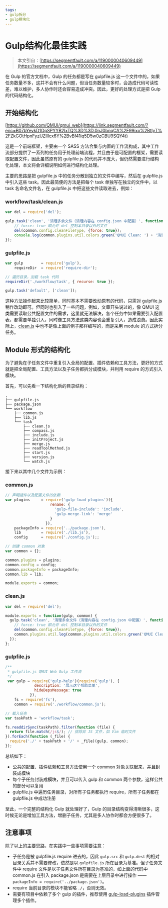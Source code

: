 ```yaml
---
tags:
- gulp拆分
- gulp模块化
---
```


# Gulp结构化最佳实践

> 本文引自：[https://segmentfault.com/a/1190000040609449](https://segmentfault.com/a/1190000040609449)

在 Gulp 的官方文档中，Gulp 的任务都是写在 gulpfile.js 这一个文件中的，如果任务数量不多，这并不会有什么问题，但当任务数量较多时，会造成代码可读性差，难以维护，多人协作时还会容易造成冲突。因此，更好的处理方式是把 Gulp 的代码结构化。

## 开始结构化

[https://github.com/QMUI/qmui_web](https://link.segmentfault.com/?enc=B07bYevkD1OpSPYYB2IxTQ%3D%3D.0nJ0bnqCA%2F99ixx%2BtIyT%2FZkGOtHpnFyzUZlIIcx6Y%2BvBf41iq5D5w0zCBU9SQY4t)

这是一个前端框架，主要由一个 SASS 方法合集与内置的工作流构成，其中工作流部分提供了一系列的任务用于处理前端流程，并且由于是可配置的框架，需要读取配置文件，因此虽然原有的 gulpfile.js 的代码并不庞大，但仍然需要进行结构化处理，本文将会详细说明如何进行结构化处理。

主要的思路是把 gulpfile.js 中的任务分散到独立的文件中编写，然后在 gulpfile.js 中引入这些 task。因此最简便的方法是把每个 task 单独写在独立的文件中，以 task 名命名文件名，在 gulpfile.js 中把这些文件读取进去，例如：

### workflow/task/clean.js

```javascript
var del = require('del');

gulp.task('clean', '清理多余文件（清理内容在 config.json 中配置）', function() {
    // force: true 即允许 del 控制本目录以外的文件
    del(common.config.cleanFileType, {force: true});
    console.log(common.plugins.util.colors.green('QMUI Clean: ') + '清理所有的 ' + common.config.cleanFileType + ' 文件');
});
```

### gulpfile.js

```javascript
var gulp        = require('gulp'),
    requireDir  = require('require-dir');

// 遍历目录，加载 task 代码
requireDir('./workflow/task', { recurse: true });

gulp.task('default', ['clean']);
```

这种方法操作起来比较简单，同时基本不需要改动原有的代码，只需对 gulpfile.js 稍作改动即可。但同时也引入了一些问题，例如，文章开头说过的，像 QMUI 这类需要读取公共配置文件的需求，这里就无法解决，各个任务中如果需要引入配置表，都需要单独引入，同时像工具方法这类内容也会重复引入，造成浪费。因此实际上，[clean.js](https://link.segmentfault.com/?enc=Ij5KEk2j3OzAxg0Fa1F5Lw%3D%3D.pDmfb0q4EyBe%2FHJoQ8yHFsjg5%2FpNdamIuvsib2mCRFT%2BI2kmvMqPHvMWXoq%2FwkRqn0Wx%2FxAljuOLBO1QSIJIAeWi1SBCasDodWNLoogWea4%3D) 中也不是像上面的例子那样编写的，而是采用 module 的方式拆分任务。

## Module 形式的结构化

为了避免在子任务文件中重复引入全局的配置、插件依赖和工具方法，更好的方式就是把全局配置、工具方法以及子任务都拆分成模块，并利用 require 的方式引入模块。

首先，可以先看一下结构化后的目录结构：

```mipsasm
.
├── gulpfile.js
├── package.json
└── workflow
    ├── common.js
    ├── lib.js
    └── task
        ├── clean.js
        ├── compass.js
        ├── include.js
        ├── initProject.js
        ├── merge.js
        ├── readToolMethod.js
        ├── start.js
        ├── version.js
        └── watch.js
```

接下来以其中几个文件为示例：

### common.js

```javascript
// 声明插件以及配置文件的依赖
var plugins     = require('gulp-load-plugins')({
                    rename: {
                      'gulp-file-include': 'include',
                      'gulp-merge-link': 'merge'
                    }
                  }),
    packageInfo = require('../package.json'),
    lib         = require('./lib.js'),
    config      = require('./config.js');;

// 创建 common 对象
var common = {};

common.plugins = plugins;
common.config = config;
common.packageInfo = packageInfo;
common.lib = lib;

module.exports = common;
```

### clean.js

```javascript
var del = require('del');

module.exports = function(gulp, common) {
  gulp.task('clean', '清理多余文件（清理内容在 config.json 中配置）', function() {
    // force: true 即允许 del 控制本目录以外的文件
    del(common.config.cleanFileType, {force: true});
    common.plugins.util.log(common.plugins.util.colors.green('QMUI Clean: ') + '清理所有的 ' + common.config.cleanFileType + ' 文件');
  });
};
```

### gulpfile.js

```javascript
/**
 * gulpfile.js QMUI Web Gulp 工作流
 */
 var gulp = require('gulp-help')(require('gulp'), {
             description: '展示这个帮助菜单',
             hideDepsMessage: true
           }),
    fs = require('fs'),
    common = require('./workflow/common.js');

// 载入任务
var taskPath = 'workflow/task';

fs.readdirSync(taskPath).filter(function (file) {
  return file.match(/js$/); // 排除非 JS 文件，如 Vim 临时文件
}).forEach(function (_file) {
  require('./' + taskPath + '/' + _file)(gulp, common);
});
```

总结如下：

- 公共的配置、插件依赖和工具方法使用一个 common 对象关联起来，并且封装成模块
- 每个子任务封装成模块，并且可以传入 gulp 和 common 两个参数，这样公共的部分可以复用
- gulpfile.js 中遍历任务目录，对所有子任务都执行 require，所有子任务都在 gulpfile.js 中成功注册

至此，一个完整的结构化 Gulp 就处理好了，Gulp 的目录结构变得清晰很多，这时候无论是增加工具方法，增删子任务，尤其是多人协作时都会方便很多了。

## 注意事项

除了以上的主要思路，在实践中一些事项需要注意：

- 子任务是被 gulpfile.js require 进去的，因此 `gulp.src` 和 `gulp.dest` 的相对目录关系并不需要修改，依然是以 `gulpfile.js` 所在目录为基准。但子任务文件中 require 文件是以子任务文件所在目录为基准的，如上面的代码中 common.js 在引入 package.json 是需要在上层目录中进行操作 —— `packageInfo = require('../package.json')`。
- require 当前目录的模块不能省略 `./`，否则无效。
- 需要有项目中依赖了多个 gulp 的插件，推荐使用 [gulp-load-plugins](https://www.npmjs.com/package/gulp-load-plugins) 插件管理多个插件。
